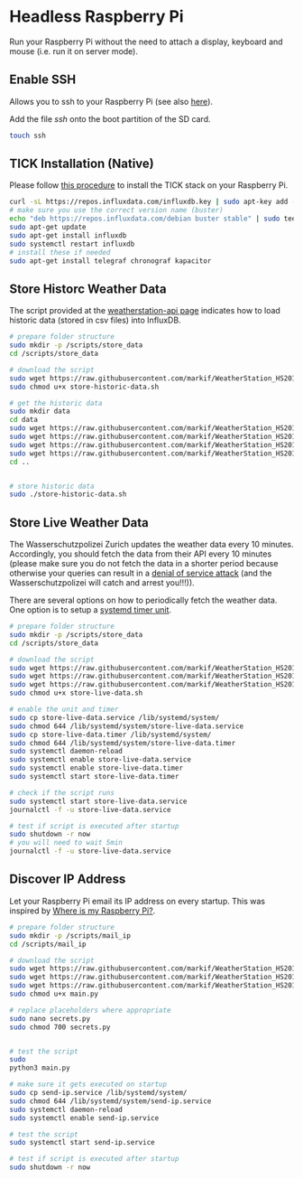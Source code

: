 # Headless Raspberry Pi

Run your Raspberry Pi without the need to attach a display, keyboard and mouse (i.e. run it on server mode).

## Enable SSH

Allows you to ssh to your Raspberry Pi (see also [here](https://www.raspberrypi.org/documentation/remote-access/ssh/)).

Add the file *ssh* onto the boot partition of the SD card.
 
```bash 
touch ssh
```

## TICK Installation (Native)

Please follow [this procedure](https://www.influxdata.com/blog/running-the-tick-stack-on-a-raspberry-pi) to install the TICK stack on your Raspberry Pi.

```bash
curl -sL https://repos.influxdata.com/influxdb.key | sudo apt-key add -
# make sure you use the correct version name (buster)
echo "deb https://repos.influxdata.com/debian buster stable" | sudo tee /etc/apt/sources.list.d/influxdb.list
sudo apt-get update
sudo apt-get install influxdb 
sudo systemctl restart influxdb
# install these if needed
sudo apt-get install telegraf chronograf kapacitor
```

## Store Historc Weather Data

The script provided at the [weatherstation-api page](https://pypi.org/project/fhnw-ds-hs2019-weatherstation-api) indicates how to load historic data (stored in csv files) into InfluxDB.

```bash
# prepare folder structure
sudo mkdir -p /scripts/store_data
cd /scripts/store_data

# download the script
sudo wget https://raw.githubusercontent.com/markif/WeatherStation_HS2019/master/pi/store_data/store-historic-data.sh
sudo chmod u+x store-historic-data.sh

# get the historic data
sudo mkdir data
cd data
sudo wget https://raw.githubusercontent.com/markif/WeatherStation_HS2019/master/data/messwerte_mythenquai_2007-2018.csv
sudo wget https://raw.githubusercontent.com/markif/WeatherStation_HS2019/master/data/messwerte_tiefenbrunnen_2007-2018.csv
sudo wget https://raw.githubusercontent.com/markif/WeatherStation_HS2019/master/data/messwerte_mythenquai_2019.csv
sudo wget https://raw.githubusercontent.com/markif/WeatherStation_HS2019/master/data/messwerte_tiefenbrunnen_2019.csv
cd ..


# store historic data
sudo ./store-historic-data.sh
```

## Store Live Weather Data

The Wasserschutzpolizei Zurich updates the weather data every 10 minutes. Accordingly, you should fetch the data from their API every 10 minutes (please make sure you do not fetch the data in a shorter period because otherwise your queries can result in a [denial of service attack](https://en.wikipedia.org/wiki/Denial-of-service_attack) (and the Wasserschutzpolizei will catch and arrest you!!!)).

There are several options on how to periodically fetch the weather data. One option is to setup a [systemd timer unit](https://www.putorius.net/using-systemd-timers.html).

```bash
# prepare folder structure
sudo mkdir -p /scripts/store_data
cd /scripts/store_data

# download the script
sudo wget https://raw.githubusercontent.com/markif/WeatherStation_HS2019/master/pi/store_data/store-live-data.sh
sudo wget https://raw.githubusercontent.com/markif/WeatherStation_HS2019/master/pi/store_data/store-live-data.service
sudo wget https://raw.githubusercontent.com/markif/WeatherStation_HS2019/master/pi/store_data/store-live-data.timer
sudo chmod u+x store-live-data.sh

# enable the unit and timer
sudo cp store-live-data.service /lib/systemd/system/
sudo chmod 644 /lib/systemd/system/store-live-data.service
sudo cp store-live-data.timer /lib/systemd/system/
sudo chmod 644 /lib/systemd/system/store-live-data.timer
sudo systemctl daemon-reload
sudo systemctl enable store-live-data.service
sudo systemctl enable store-live-data.timer
sudo systemctl start store-live-data.timer

# check if the script runs
sudo systemctl start store-live-data.service 
journalctl -f -u store-live-data.service

# test if script is executed after startup
sudo shutdown -r now
# you will need to wait 5min
journalctl -f -u store-live-data.service
```


## Discover IP Address

Let your Raspberry Pi email its IP address on every startup. This was inspired by [Where is my Raspberry Pi?](https://medium.com/@oliverscheer/where-is-my-raspberry-pi-let-your-pi-send-you-an-email-with-its-ip-address-3a4feba7bef4).

```bash
# prepare folder structure
sudo mkdir -p /scripts/mail_ip
cd /scripts/mail_ip

# download the script
sudo wget https://raw.githubusercontent.com/markif/WeatherStation_HS2019/master/pi/mail_ip/main.py
sudo wget https://raw.githubusercontent.com/markif/WeatherStation_HS2019/master/pi/mail_ip/secrets.py
sudo wget https://raw.githubusercontent.com/markif/WeatherStation_HS2019/master/pi/mail_ip/send-ip.service
sudo chmod u+x main.py

# replace placeholders where appropriate 
sudo nano secrets.py
sudo chmod 700 secrets.py


# test the script
sudo 
python3 main.py

# make sure it gets executed on startup
sudo cp send-ip.service /lib/systemd/system/
sudo chmod 644 /lib/systemd/system/send-ip.service
sudo systemctl daemon-reload
sudo systemctl enable send-ip.service

# test the script
sudo systemctl start send-ip.service 

# test if script is executed after startup
sudo shutdown -r now
```
